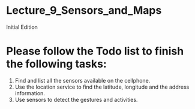 # Lecture_9_Sensors_and_Maps
Initial Edition
# Please follow the Todo list to finish the following tasks:
1. Find and list all the sensors available on the cellphone. 
2. Use the location service to find the latitude, longitude and the address information. 
3. Use sensors to detect the gestures and activities. 
